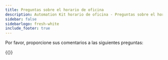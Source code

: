 ```yaml
---
title: Preguntas sobre el horario de oficina
description: Automation Kit horario de oficina - Preguntas sobre el horario de oficina
sidebar: false
sidebarlogo: fresh-white
include_footer: true
---
```

Por favor, proporcione sus comentarios a las siguientes preguntas:

{{<questions showNavigationButtons=false >}}
